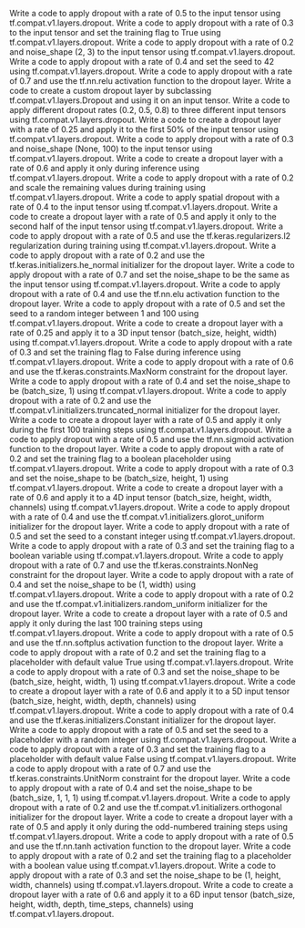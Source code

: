 Write a code to apply dropout with a rate of 0.5 to the input tensor using tf.compat.v1.layers.dropout.
Write a code to apply dropout with a rate of 0.3 to the input tensor and set the training flag to True using tf.compat.v1.layers.dropout.
Write a code to apply dropout with a rate of 0.2 and noise_shape (2, 3) to the input tensor using tf.compat.v1.layers.dropout.
Write a code to apply dropout with a rate of 0.4 and set the seed to 42 using tf.compat.v1.layers.dropout.
Write a code to apply dropout with a rate of 0.7 and use the tf.nn.relu activation function to the dropout layer.
Write a code to create a custom dropout layer by subclassing tf.compat.v1.layers.Dropout and using it on an input tensor.
Write a code to apply different dropout rates (0.2, 0.5, 0.8) to three different input tensors using tf.compat.v1.layers.dropout.
Write a code to create a dropout layer with a rate of 0.25 and apply it to the first 50% of the input tensor using tf.compat.v1.layers.dropout.
Write a code to apply dropout with a rate of 0.3 and noise_shape (None, 100) to the input tensor using tf.compat.v1.layers.dropout.
Write a code to create a dropout layer with a rate of 0.6 and apply it only during inference using tf.compat.v1.layers.dropout.
Write a code to apply dropout with a rate of 0.2 and scale the remaining values during training using tf.compat.v1.layers.dropout.
Write a code to apply spatial dropout with a rate of 0.4 to the input tensor using tf.compat.v1.layers.dropout.
Write a code to create a dropout layer with a rate of 0.5 and apply it only to the second half of the input tensor using tf.compat.v1.layers.dropout.
Write a code to apply dropout with a rate of 0.5 and use the tf.keras.regularizers.l2 regularization during training using tf.compat.v1.layers.dropout.
Write a code to apply dropout with a rate of 0.2 and use the tf.keras.initializers.he_normal initializer for the dropout layer.
Write a code to apply dropout with a rate of 0.7 and set the noise_shape to be the same as the input tensor using tf.compat.v1.layers.dropout.
Write a code to apply dropout with a rate of 0.4 and use the tf.nn.elu activation function to the dropout layer.
Write a code to apply dropout with a rate of 0.5 and set the seed to a random integer between 1 and 100 using tf.compat.v1.layers.dropout.
Write a code to create a dropout layer with a rate of 0.25 and apply it to a 3D input tensor (batch_size, height, width) using tf.compat.v1.layers.dropout.
Write a code to apply dropout with a rate of 0.3 and set the training flag to False during inference using tf.compat.v1.layers.dropout.
Write a code to apply dropout with a rate of 0.6 and use the tf.keras.constraints.MaxNorm constraint for the dropout layer.
Write a code to apply dropout with a rate of 0.4 and set the noise_shape to be (batch_size, 1) using tf.compat.v1.layers.dropout.
Write a code to apply dropout with a rate of 0.2 and use the tf.compat.v1.initializers.truncated_normal initializer for the dropout layer.
Write a code to create a dropout layer with a rate of 0.5 and apply it only during the first 100 training steps using tf.compat.v1.layers.dropout.
Write a code to apply dropout with a rate of 0.5 and use the tf.nn.sigmoid activation function to the dropout layer.
Write a code to apply dropout with a rate of 0.2 and set the training flag to a boolean placeholder using tf.compat.v1.layers.dropout.
Write a code to apply dropout with a rate of 0.3 and set the noise_shape to be (batch_size, height, 1) using tf.compat.v1.layers.dropout.
Write a code to create a dropout layer with a rate of 0.6 and apply it to a 4D input tensor (batch_size, height, width, channels) using tf.compat.v1.layers.dropout.
Write a code to apply dropout with a rate of 0.4 and use the tf.compat.v1.initializers.glorot_uniform initializer for the dropout layer.
Write a code to apply dropout with a rate of 0.5 and set the seed to a constant integer using tf.compat.v1.layers.dropout.
Write a code to apply dropout with a rate of 0.3 and set the training flag to a boolean variable using tf.compat.v1.layers.dropout.
Write a code to apply dropout with a rate of 0.7 and use the tf.keras.constraints.NonNeg constraint for the dropout layer.
Write a code to apply dropout with a rate of 0.4 and set the noise_shape to be (1, width) using tf.compat.v1.layers.dropout.
Write a code to apply dropout with a rate of 0.2 and use the tf.compat.v1.initializers.random_uniform initializer for the dropout layer.
Write a code to create a dropout layer with a rate of 0.5 and apply it only during the last 100 training steps using tf.compat.v1.layers.dropout.
Write a code to apply dropout with a rate of 0.5 and use the tf.nn.softplus activation function to the dropout layer.
Write a code to apply dropout with a rate of 0.2 and set the training flag to a placeholder with default value True using tf.compat.v1.layers.dropout.
Write a code to apply dropout with a rate of 0.3 and set the noise_shape to be (batch_size, height, width, 1) using tf.compat.v1.layers.dropout.
Write a code to create a dropout layer with a rate of 0.6 and apply it to a 5D input tensor (batch_size, height, width, depth, channels) using tf.compat.v1.layers.dropout.
Write a code to apply dropout with a rate of 0.4 and use the tf.keras.initializers.Constant initializer for the dropout layer.
Write a code to apply dropout with a rate of 0.5 and set the seed to a placeholder with a random integer using tf.compat.v1.layers.dropout.
Write a code to apply dropout with a rate of 0.3 and set the training flag to a placeholder with default value False using tf.compat.v1.layers.dropout.
Write a code to apply dropout with a rate of 0.7 and use the tf.keras.constraints.UnitNorm constraint for the dropout layer.
Write a code to apply dropout with a rate of 0.4 and set the noise_shape to be (batch_size, 1, 1, 1) using tf.compat.v1.layers.dropout.
Write a code to apply dropout with a rate of 0.2 and use the tf.compat.v1.initializers.orthogonal initializer for the dropout layer.
Write a code to create a dropout layer with a rate of 0.5 and apply it only during the odd-numbered training steps using tf.compat.v1.layers.dropout.
Write a code to apply dropout with a rate of 0.5 and use the tf.nn.tanh activation function to the dropout layer.
Write a code to apply dropout with a rate of 0.2 and set the training flag to a placeholder with a boolean value using tf.compat.v1.layers.dropout.
Write a code to apply dropout with a rate of 0.3 and set the noise_shape to be (1, height, width, channels) using tf.compat.v1.layers.dropout.
Write a code to create a dropout layer with a rate of 0.6 and apply it to a 6D input tensor (batch_size, height, width, depth, time_steps, channels) using tf.compat.v1.layers.dropout.